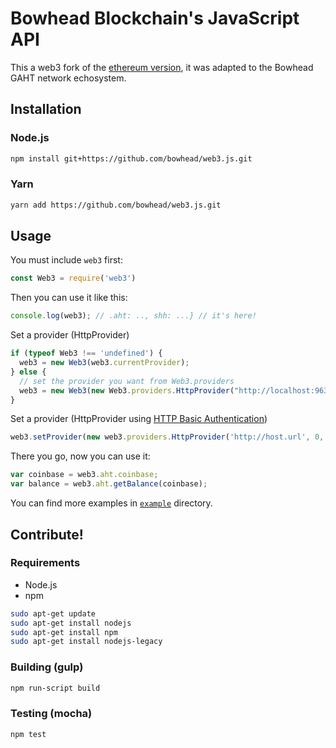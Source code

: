 
# Bowhead Blockchain's JavaScript API

This a web3 fork of the [ethereum version](https://github.com/ethereum/web3.js/), it was adapted to the Bowhead GAHT network echosystem.

## Installation

### Node.js

```bash
npm install git+https://github.com/bowhead/web3.js.git
```

### Yarn

```bash
yarn add https://github.com/bowhead/web3.js.git
```

## Usage
You must include `web3` first:

```js
const Web3 = require('web3')
```

Then you can use it like this:

```js
console.log(web3); // .aht: .., shh: ...} // it's here!
```

Set a provider (HttpProvider)

```js
if (typeof Web3 !== 'undefined') {
  web3 = new Web3(web3.currentProvider);
} else {
  // set the provider you want from Web3.providers
  web3 = new Web3(new Web3.providers.HttpProvider("http://localhost:9634"));
}
```

Set a provider (HttpProvider using [HTTP Basic Authentication](https://en.wikipedia.org/wiki/Basic_access_authentication))

```js
web3.setProvider(new web3.providers.HttpProvider('http://host.url', 0, BasicAuthUsername, BasicAuthPassword));
```

There you go, now you can use it:

```js
var coinbase = web3.aht.coinbase;
var balance = web3.aht.getBalance(coinbase);
```

You can find more examples in [`example`](https://github.com/bowhead/web3.js/tree/master/example) directory.


## Contribute!

### Requirements

* Node.js
* npm

```bash
sudo apt-get update
sudo apt-get install nodejs
sudo apt-get install npm
sudo apt-get install nodejs-legacy
```

### Building (gulp)

```bash
npm run-script build
```


### Testing (mocha)

```bash
npm test
```

